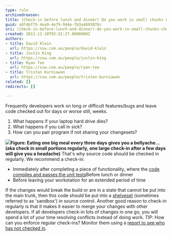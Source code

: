 ```yaml
---
type: rule
archivedreason: 
title: (Check-in before lunch and dinner) Do you work in small chunks & check in after completing each one?
guid: a9f4bf75-4ea9-4e79-944e-fb3a4693076c
uri: (check-in-before-lunch-and-dinner)-do-you-work-in-small-chunks-check-in-after-completing-each-one
created: 2011-11-18T03:52:27.0000000Z
authors:
- title: David Klein
  url: https://ssw.com.au/people/david-klein
- title: Justin King
  url: https://ssw.com.au/people/justin-king
- title: Ryan Tee
  url: https://ssw.com.au/people/ryan-tee
- title: Tristan Kurniawan
  url: https://ssw.com.au/people/tristan-kurniawan
related: []
redirects: []

---
```


Frequently developers work on long or difficult features/bugs and leave code checked out for days or worse still, weeks. 

1. What happens if your laptop hard drive dies?
2. What happens if you call in sick?
3. How can you pair program if not sharing your changesets?


<!--endintro-->
![](Check-InRegularly.jpg)**Figure: Eating one big meal every three days gives you a bellyache... (aka check in small portions regularly, one large check-in after a few days will give you a headache)** 
That's why source code should be checked in regularly. We recommend a check-in:

* Immediately after completing a piece of functionality, where the [code compiles and passes the unit tests](/Pages/CompilePassed.aspx)Before lunch or dinner
* Before leaving your workstation for an extended period of time

 If the changes would break the build or are in a state that cannot be put into the main trunk, then this code should be put into a [shelveset](http://msdn.microsoft.com/en-us/library/ms181403.aspx) (sometimes referred to as 'sandbox') in source control. 
 Another good reason to check-in regularly is that it makes it easier to merge your changes with other developers. If all developers check-in lots of changes in one go, you will spend a lot of your time resolving conflicts instead of doing work. 
 TIP: How can you enforce regular check-ins? Monitor them using a [report to see who has not checked in](http://www.ssw.com.au/ssw/Standards/Rules/RulesToBetterSourceControlwithTFS.aspx#CheckinReport).
